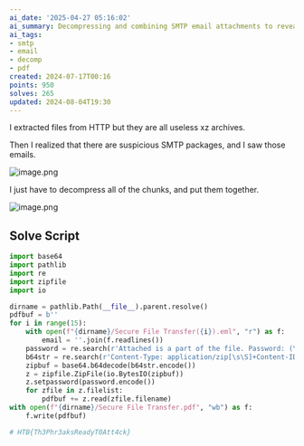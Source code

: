 ```yaml
---
ai_date: '2025-04-27 05:16:02'
ai_summary: Decompressing and combining SMTP email attachments to reveal a PDF file
ai_tags:
- smtp
- email
- decomp
- pdf
created: 2024-07-17T00:16
points: 950
solves: 265
updated: 2024-08-04T19:30
---
```


I extracted files from HTTP but they are all useless xz archives.

Then I realized that there are suspicious SMTP packages, and I saw those emails.

![image.png](https://res.cloudinary.com/kumonochisanaka/image/upload/v1721189964/2024/07/24ac259bd4c43d95a5d64848016e7e76.png)

I just have to decompress all of the chunks, and put them together.

![image.png](https://res.cloudinary.com/kumonochisanaka/image/upload/v1721191306/2024/07/b2db186b9f31edee450a07abce7fb507.png)

## Solve Script

```python
import base64
import pathlib
import re
import zipfile
import io

dirname = pathlib.Path(__file__).parent.resolve()
pdfbuf = b''
for i in range(15):
    with open(f"{dirname}/Secure File Transfer({i}).eml", "r") as f:
        email = ''.join(f.readlines())
    password = re.search(r'Attached is a part of the file. Password: (\w+)', email).group(1)
    b64str = re.search(r'Content-Type: application/zip[\s\S]+Content-ID: .+\n([^-]+)', email).group(1).strip()
    zipbuf = base64.b64decode(b64str.encode())
    z = zipfile.ZipFile(io.BytesIO(zipbuf))
    z.setpassword(password.encode())
    for zfile in z.filelist:
        pdfbuf += z.read(zfile.filename)
with open(f"{dirname}/Secure File Transfer.pdf", "wb") as f:
    f.write(pdfbuf)

# HTB{Th3Phr3aksReadyT0Att4ck}
```